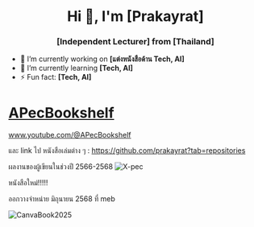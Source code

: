<h1 align="center">Hi 👋, I'm [Prakayrat]</h1>
<h3 align="center"> [Independent Lecturer] from [Thailand]</h3>

- 🔭 I’m currently working on **[แต่งหนังสือด้าน Tech, AI]**
- 🌱 I’m currently learning **[Tech, AI]**
- ⚡ Fun fact: **[Tech, AI]**

# [APecBookshelf](https://www.youtube.com/@APecBookshelf)
www.youtube.com/@APecBookshelf    

และ link ไป หนังสือเล่มต่าง ๆ : https://github.com/prakayrat?tab=repositories

ผลงานของผู้เขียนในช่วงปี 2566-2568
![X-pec](https://github.com/user-attachments/assets/2c0b87e8-162b-4bf9-a042-bcdbaa57b251)


หนังสือใหม่!!!!!     

ออกวางจำหน่าย มิถุนายน 2568 ที่ meb

![CanvaBook2025](https://github.com/user-attachments/assets/5cd8ead0-5e32-4804-a403-b24f905c2b07)





